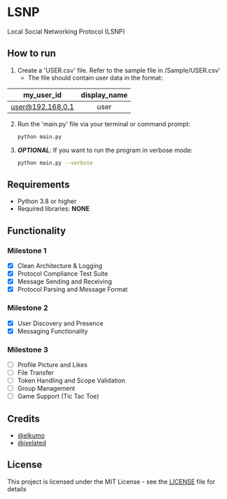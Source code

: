 # LSNP
Local Social Networking Protocol (LSNP)

## How to run
1. Create a 'USER.csv' file. Refer to the sample file in /Sample/USER.csv'
   - The file should contain user data in the format:

|    my_user_id    | display_name |
|:----------------:|:----:|
| user@192.168.0.1 | user         |
2. Run the 'main.py' file via your terminal or command prompt:
   ```bash
   python main.py
   ```
3. ***OPTIONAL***: If you want to run the program in verbose mode:
   ```bash
   python main.py --verbose
   ```
   
## Requirements
- Python 3.8 or higher
- Required libraries: **NONE**

## Functionality
### Milestone 1
- [x] Clean Architecture & Logging
- [x] Protocol Compliance Test Suite
- [x] Message Sending and Receiving
- [x] Protocol Parsing and Message Format

### Milestone 2
- [x] User Discovery and Presence
- [x] Messaging Functionality

### Milestone 3
- [ ] Profile Picture and Likes
- [ ] File Transfer
- [ ] Token Handling and Scope Validation
- [ ] Group Management
- [ ] Game Support (Tic Tac Toe)

## Credits
- [@elkumo](https://github.com/elkumo)
- [@ixelated](https://github.com/ixelated)

## License
This project is licensed under the MIT License - see the [LICENSE](https://github.com/elkumo/LSNP/blob/main/LICENSE.md) file for details